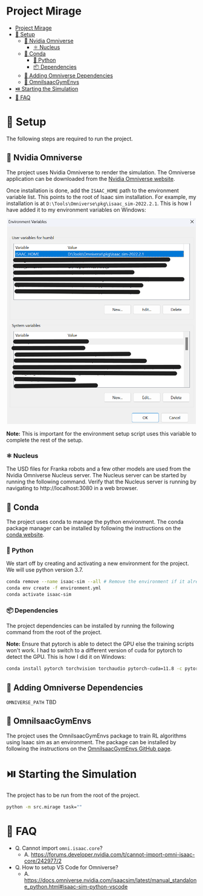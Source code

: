 # Project Mirage

- [Project Mirage](#project-mirage)
- [🧪 Setup](#-setup)
  - [🦾 Nvidia Omniverse](#-nvidia-omniverse)
    - [⚛️ Nucleus](#️-nucleus)
  - [🌿 Conda](#-conda)
    - [🐍 Python](#-python)
    - [📦 Dependencies](#-dependencies)
  - [📂 Adding Omniverse Dependencies](#-adding-omniverse-dependencies)
  - [🔼 OmniIsaacGymEnvs](#-omniisaacgymenvs)
- [⏯️ Starting the Simulation](#️-starting-the-simulation)
- [📝 FAQ](#-faq)


# 🧪 Setup
The following steps are required to run the project.

## 🦾 Nvidia Omniverse
The project uses Nvidia Omniverse to render the simulation. The Omniverse application can be downloaded from the [Nvidia Omniverse website](https://www.nvidia.com/en-us/design-visualization/omniverse/).

Once installation is done, add the `ISAAC_HOME` path to the environment variable list. This points to the root of Isaac sim installation. For example, my installation is at `D:\Tools\Omniverse\pkg\isaac_sim-2022.2.1`. This is how I have added it to my environment variables on Windows:

<center>
<img src="./docs/images/env_vars.png" alt="Environment Variables" width="500"/>
</center>

**Note:** This is important for the environment setup script uses this variable to complete the rest of the setup.

### ⚛️ Nucleus
The USD files for Franka robots and a few other models are used from the Nvidia Omniverse Nucleus server. The Nucleus server can be started by running the following command.
Verify that the Nucleus server is running by navigating to http://localhost:3080 in a web browser.

## 🌿 Conda
The project uses conda to manage the python environment. The conda package manager can be installed by following the instructions on the [conda website](https://docs.conda.io/projects/conda/en/latest/user-guide/install/).

### 🐍 Python
We start off by creating and activating a new environment for the project. We will use python version 3.7.
```bash
conda remove --name isaac-sim --all # Remove the environment if it already exists
conda env create -f environment.yml
conda activate isaac-sim
```

### 📦 Dependencies
The project dependencies can be installed by running the following command from the root of the project.

**Note:** Ensure that pytorch is able to detect the GPU else the training scripts won't work. I had to switch to a different version of cuda for pytorch to detect the GPU. This is how I did it on Windows:
```bash
conda install pytorch torchvision torchaudio pytorch-cuda=11.8 -c pytorch -c nvidia
```

## 📂 Adding Omniverse Dependencies
`OMNIVERSE_PATH`
TBD

## 🔼 OmniIsaacGymEnvs
The project uses the OmniIsaacGymEnvs package to train RL algorithms using Isaac sim as an environment. The package can be installed by following the instructions on the [OmniIsaacGymEnvs GitHub page](https://github.com/NVIDIA-Omniverse/OmniIsaacGymEnvs).

# ⏯️ Starting the Simulation
The project has to be run from the root of the project.
```bash
python -m src.mirage task=""
```

# 📝 FAQ
- Q. Cannot import `omni.isaac.core`?
  - A. https://forums.developer.nvidia.com/t/cannot-import-omni-isaac-core/242977/2
- Q. How to setup VS Code for Omniverse?
  - A. https://docs.omniverse.nvidia.com/isaacsim/latest/manual_standalone_python.html#isaac-sim-python-vscode
